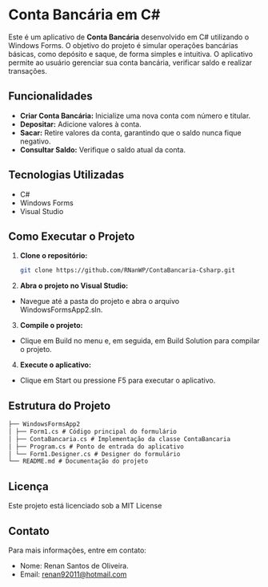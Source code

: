 # Conta Bancária em C#

Este é um aplicativo de **Conta Bancária** desenvolvido em C# utilizando o Windows Forms. O objetivo do projeto é simular operações bancárias básicas, como depósito e saque, de forma simples e intuitiva. O aplicativo permite ao usuário gerenciar sua conta bancária, verificar saldo e realizar transações.

## Funcionalidades

- **Criar Conta Bancária:** Inicialize uma nova conta com número e titular.
- **Depositar:** Adicione valores à conta.
- **Sacar:** Retire valores da conta, garantindo que o saldo nunca fique negativo.
- **Consultar Saldo:** Verifique o saldo atual da conta.

## Tecnologias Utilizadas

- C#
- Windows Forms
- Visual Studio

## Como Executar o Projeto

1. **Clone o repositório:**

   ```bash
   git clone https://github.com/RNanWP/ContaBancaria-Csharp.git
   ```

2. **Abra o projeto no Visual Studio:**
- Navegue até a pasta do projeto e abra o arquivo WindowsFormsApp2.sln.

3. **Compile o projeto:**
- Clique em Build no menu e, em seguida, em Build Solution para compilar o projeto.

4. **Execute o aplicativo:**
- Clique em Start ou pressione F5 para executar o aplicativo.


## Estrutura do Projeto

```markdown
├── WindowsFormsApp2
│ ├── Form1.cs # Código principal do formulário
│ ├── ContaBancaria.cs # Implementação da classe ContaBancaria
│ ├── Program.cs # Ponto de entrada do aplicativo
│ └── Form1.Designer.cs # Designer do formulário
└── README.md # Documentação do projeto
```

## Licença

Este projeto está licenciado sob a MIT License

## Contato

Para mais informações, entre em contato:

- Nome: Renan Santos de Oliveira.
- Email: renan92011@hotmail.com
